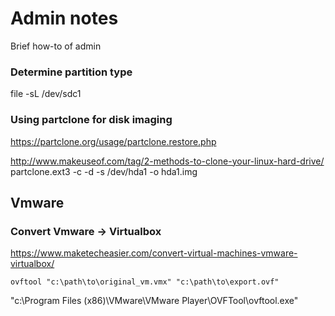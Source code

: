 # Admin notes

Brief how-to of admin



### Determine partition type

 file -sL /dev/sdc1


### Using partclone for disk imaging

https://partclone.org/usage/partclone.restore.php

http://www.makeuseof.com/tag/2-methods-to-clone-your-linux-hard-drive/
partclone.ext3 -c -d -s /dev/hda1 -o hda1.img


## Vmware 

### Convert Vmware -> Virtualbox

https://www.maketecheasier.com/convert-virtual-machines-vmware-virtualbox/

`ovftool "c:\path\to\original_vm.vmx" "c:\path\to\export.ovf"`

"c:\Program Files (x86)\VMware\VMware Player\OVFTool\ovftool.exe"
